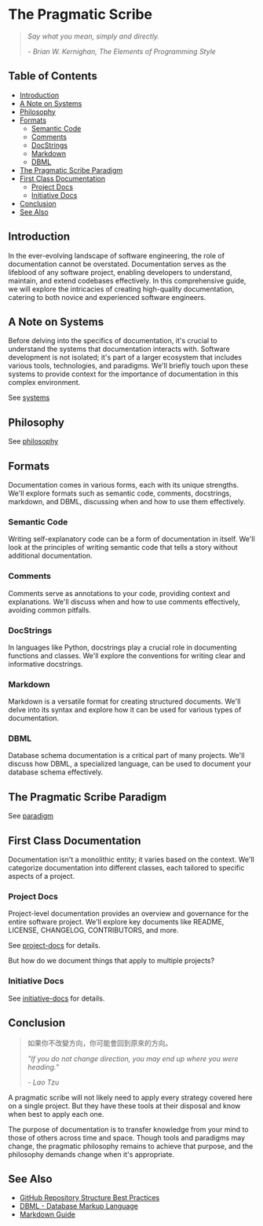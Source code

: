 The Pragmatic Scribe
====================================

> *Say what you mean, simply and directly.*
>
> *- Brian W. Kernighan, The Elements of Programming Style*

Table of Contents
---------------------------

- [Introduction](#introduction)
- [A Note on Systems](#a-note-on-systems)
- [Philosophy](#philosophy)
- [Formats](#formats)
	- [Semantic Code](#semantic-code)
	- [Comments](#comments)
	- [DocStrings](#docstrings)
	- [Markdown](#markdown)
	- [DBML](#dbml)
- [The Pragmatic Scribe Paradigm](#the-pragmatic-scribe-paradigm)
- [First Class Documentation](#first-class-documentation)
	- [Project Docs](#project-docs)
	- [Initiative Docs](#initiative-docs)
- [Conclusion](#conclusion)
- [See Also](#see-also)

Introduction
-------------------

In the ever-evolving landscape of software engineering, the role of documentation cannot be overstated. Documentation serves as the lifeblood of any software project, enabling developers to understand, maintain, and extend codebases effectively. In this comprehensive guide, we will explore the intricacies of creating high-quality documentation, catering to both novice and experienced software engineers.

A Note on Systems
---------------------------

Before delving into the specifics of documentation, it's crucial to understand the systems that documentation interacts with. Software development is not isolated; it's part of a larger ecosystem that includes various tools, technologies, and paradigms. We'll briefly touch upon these systems to provide context for the importance of documentation in this complex environment.

See [systems](systems.md)

Philosophy
----------------

See [philosophy](the-pragmatic-scribe/philosophy.md)

Formats
-----------

Documentation comes in various forms, each with its unique strengths. We'll explore formats such as semantic code, comments, docstrings, markdown, and DBML, discussing when and how to use them effectively.

### Semantic Code

Writing self-explanatory code can be a form of documentation in itself. We'll look at the principles of writing semantic code that tells a story without additional documentation.

### Comments

Comments serve as annotations to your code, providing context and explanations. We'll discuss when and how to use comments effectively, avoiding common pitfalls.

### DocStrings

In languages like Python, docstrings play a crucial role in documenting functions and classes. We'll explore the conventions for writing clear and informative docstrings.

### Markdown

Markdown is a versatile format for creating structured documents. We'll delve into its syntax and explore how it can be used for various types of documentation.

### DBML

Database schema documentation is a critical part of many projects. We'll discuss how DBML, a specialized language, can be used to document your database schema effectively.

The Pragmatic Scribe Paradigm
----------------------------------------------

See [paradigm](the-pragmatic-scribe/paradigm.md)

First Class Documentation
---------------------------------------

Documentation isn't a monolithic entity; it varies based on the context. We'll categorize documentation into different classes, each tailored to specific aspects of a project.

### Project Docs

Project-level documentation provides an overview and governance for the entire software project. We'll explore key documents like README, LICENSE, CHANGELOG, CONTRIBUTORS, and more.

See [project-docs](the-pragmatic-scribe/project-docs.md) for details.

But how do we document things that apply to multiple projects?

### Initiative Docs

See [initiative-docs](the-pragmatic-scribe/initiative-docs.md) for details.

Conclusion
----------------

> 如果你不改變方向，你可能會回到原來的方向。
> 
> *"If you do not change direction, you may end up where you were heading."*
> 
> *- Lao Tzu*

A pragmatic scribe will not likely need to apply every strategy covered here on a single project. But they have these tools at their disposal and know when best to apply each one.

The purpose of documentation is to transfer knowledge from your mind to those of others across time and space. Though tools and paradigms may change, the pragmatic philosophy remains to achieve that purpose, and the philosophy demands change when it's appropriate.

See Also
-------------

- [GitHub Repository Structure Best Practices](https://medium.com/code-factory-berlin/github-repository-structure-best-practices-248e6effc405)
- [DBML - Database Markup Language](https://dbml.dbdiagram.io/home/#dbml-database-markup-language)
- [Markdown Guide](https://www.markdownguide.org)

[^1]: *The Pragmatic Programmer* by Dave Thomas.
[^2]: [google/styleguide/docguide](https://github.com/google/styleguide/tree/gh-pages/docguide)
[^3]: [CODE IS NOT LITERATURE](https://gigamonkeys.com/code-reading/)
